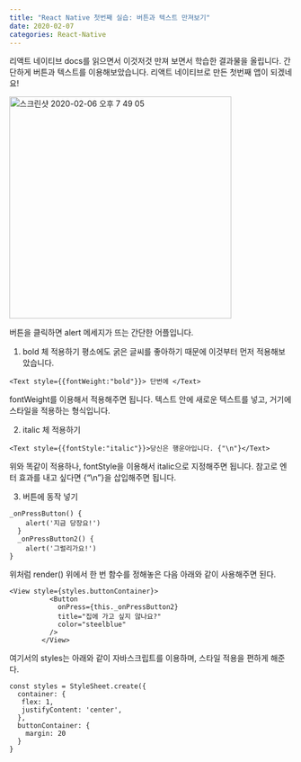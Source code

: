 ```yaml
---
title: "React Native 첫번째 실습: 버튼과 텍스트 만져보기"
date: 2020-02-07
categories: React-Native
---
```


리액트 네이티브 docs를 읽으면서 이것저것 만져 보면서 학습한 결과물을 올립니다.
간단하게 버튼과 텍스트를 이용해보았습니다.
리액트 네이티브로 만든 첫번째 앱이 되겠네요!

<img width="395" alt="스크린샷 2020-02-06 오후 7 49 05" src="https://user-images.githubusercontent.com/43411599/73930526-fc0de300-4919-11ea-9d81-026a2021d227.png">

버튼을 클릭하면 alert 메세지가 뜨는 간단한 어플입니다.


1. bold 체 적용하기 
평소에도 굵은 글씨를 좋아하기 때문에 이것부터 먼저 적용해보았습니다.
```
<Text style={{fontWeight:"bold"}}> 단번에 </Text>
```
fontWeight를 이용해서 적용해주면 됩니다.
텍스트 안에 새로운 텍스트를 넣고, 거기에 스타일을 적용하는 형식입니다.


2. italic 체 적용하기
```
<Text style={{fontStyle:"italic"}}>당신은 행운아입니다. {"\n"}</Text>
```
위와 똑같이 적용하나, fontStyle을 이용해서 italic으로 지정해주면 됩니다.
참고로 엔터 효과를 내고 싶다면 {“\n”}을 삽입해주면 됩니다.


3. 버튼에 동작 넣기
```
_onPressButton() {
    alert('지금 당장요!')
  }
  _onPressButton2() {
    alert('그럴리가요!')
}
```
위처럼 render() 위에서 한 번 함수를 정해놓은 다음 아래와 같이 사용해주면 된다.
```
<View style={styles.buttonContainer}>
          <Button
            onPress={this._onPressButton2}
            title="집에 가고 싶지 않나요?"
            color="steelblue"
          />
        </View>
```
여기서의 styles는 아래와 같이 자바스크립트를 이용하며, 스타일 적용을 편하게 해준다.
```
const styles = StyleSheet.create({
  container: {
   flex: 1,
   justifyContent: 'center',
  },
  buttonContainer: {
    margin: 20
  }
}
```
